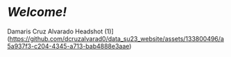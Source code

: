 # ***Welcome!***

Damaris Cruz Alvarado Headshot (1)](https://github.com/dcruzalvarad0/data_su23_website/assets/133800496/a5a937f3-c204-4345-a713-bab4888e3aae)




